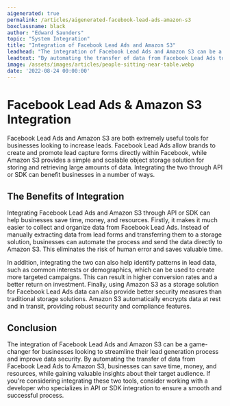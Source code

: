 ```yaml
---
aigenerated: true
permalink: /articles/aigenerated-facebook-lead-ads-amazon-s3
boxclassname: black
author: "Edward Saunders"
topic: "System Integration"
title: "Integration of Facebook Lead Ads and Amazon S3"
leadhead: "The integration of Facebook Lead Ads and Amazon S3 can be a game-changer for businesses looking to streamline their lead generation process and improve data security"
leadtext: "By automating the transfer of data from Facebook Lead Ads to Amazon S3, businesses can save time, money, and resources, while gaining valuable insights about their target audience. If you're considering integrating these two tools, consider working with a developer who specializes in API or SDK integration to ensure a smooth and successful process."
image: /assets/images/articles/people-sitting-near-table.webp
date: '2022-08-24 00:00:00'
---
```

<div class="arttext">	<h1>Facebook Lead Ads & Amazon S3 Integration</h1>
	<p>Facebook Lead Ads and Amazon S3 are both extremely useful tools for businesses looking to increase leads. Facebook Lead Ads allow brands to create and promote lead capture forms directly within Facebook, while Amazon S3 provides a simple and scalable object storage solution for storing and retrieving large amounts of data. Integrating the two through API or SDK can benefit businesses in a number of ways.</p>
	<h2>The Benefits of Integration</h2>
	<p>Integrating Facebook Lead Ads and Amazon S3 through API or SDK can help businesses save time, money, and resources. Firstly, it makes it much easier to collect and organize data from Facebook Lead Ads. Instead of manually extracting data from lead forms and transferring them to a storage solution, businesses can automate the process and send the data directly to Amazon S3. This eliminates the risk of human error and saves valuable time.</p>
	<p>In addition, integrating the two can also help identify patterns in lead data, such as common interests or demographics, which can be used to create more targeted campaigns. This can result in higher conversion rates and a better return on investment. Finally, using Amazon S3 as a storage solution for Facebook Lead Ads data can also provide better security measures than traditional storage solutions. Amazon S3 automatically encrypts data at rest and in transit, providing robust security and compliance features.</p>
	<h2>Conclusion</h2>
	<p>The integration of Facebook Lead Ads and Amazon S3 can be a game-changer for businesses looking to streamline their lead generation process and improve data security. By automating the transfer of data from Facebook Lead Ads to Amazon S3, businesses can save time, money, and resources, while gaining valuable insights about their target audience. If you're considering integrating these two tools, consider working with a developer who specializes in API or SDK integration to ensure a smooth and successful process.</p>
</div>